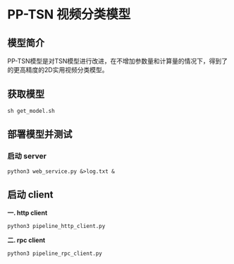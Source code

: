 # PP-TSN 视频分类模型

## 模型简介
PP-TSN模型是对TSN模型进行改进，在不增加参数量和计算量的情况下，得到了的更高精度的2D实用视频分类模型。

## 获取模型
```
sh get_model.sh
```

## 部署模型并测试

### 启动 server
```
python3 web_service.py &>log.txt &
```

## 启动 client

**一. http client**
```
python3 pipeline_http_client.py
```
**二. rpc client**

```
python3 pipeline_rpc_client.py
```
